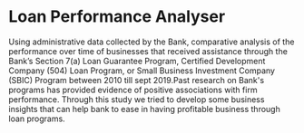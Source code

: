 # Loan Performance Analyser
Using administrative data collected by the Bank, comparative analysis of the performance over time of businesses that received assistance through the Bank’s Section 7(a) Loan Guarantee Program, Certified Development Company (504) Loan Program, or Small Business Investment Company (SBIC) Program between 2010 till sept 2019.Past research on Bank's programs has provided evidence of positive associations with firm performance. Through this study we tried to develop some business insights that can help bank to ease in having profitable business through loan programs.
